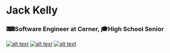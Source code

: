 # Jack Kelly
### ⌨Software Engineer at Cerner, 🎓High School Senior

<!-- Please don't remove this: Grab your social icons from https://github.com/carlsednaoui/gitsocial -->

[![alt text][1.1]][1]
[![alt text][2.1]][2]
[![alt text][6.1]][6]

[1.1]: http://i.imgur.com/tXSoThF.png (twitter icon with padding)
[2.1]: https://i.ibb.co/QK8dtS1/dev-to-small.png (twitter icon with padding)
[6.1]: http://i.imgur.com/0o48UoR.png (github icon with padding)

[1]: https://twitter.com/JRKCodes
[2]: https://dev.to/jackrkelly
[6]: https://github.com/JackRKelly

<!-- Please don't remove this: Grab your social icons from https://github.com/carlsednaoui/gitsocial -->
